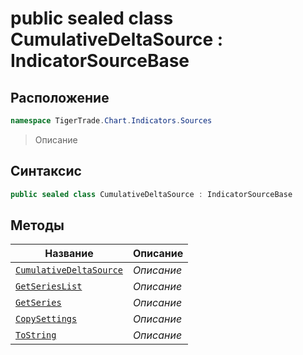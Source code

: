 
# public sealed class CumulativeDeltaSource : IndicatorSourceBase
## Расположение
```csharp
namespace TigerTrade.Chart.Indicators.Sources
```



> Описание

## Синтаксис
```csharp
public sealed class CumulativeDeltaSource : IndicatorSourceBase
```


## Методы
| Название | Описание |
| --- | --- |
| [`CumulativeDeltaSource`](./CumulativeDeltaSource.cs/Методы/CumulativeDeltaSource.md) | *Описание* |
| [`GetSeriesList`](./CumulativeDeltaSource.cs/Методы/GetSeriesList.md) | *Описание* |
| [`GetSeries`](./CumulativeDeltaSource.cs/Методы/GetSeries.md) | *Описание* |
| [`CopySettings`](./CumulativeDeltaSource.cs/Методы/CopySettings.md) | *Описание* |
| [`ToString`](./CumulativeDeltaSource.cs/Методы/ToString.md) | *Описание* |



